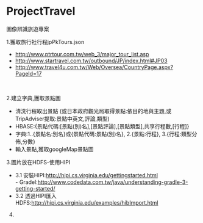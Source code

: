 # ProjectTravel
圖像辨識旅遊專案

1.獲取旅行社行程jpPkTours.json
- http://www.ptrtour.com.tw/web_3/major_tour_list.asp
- http://www.startravel.com.tw/outbound/JP/index.html#JP03
- http://www.travel4u.com.tw/Web/Oversea/CountryPage.aspx?PageId=17
</br>

2.建立字典,獲取景點圖
- 清洗行程取出景點 (或日本政府觀光局取得景點:依目的地與主題,或TripAdviser提取:景點中英文,評論,類型)
- HBASE:{景點代碼:[景點(別)名],[景點評論],[景點類型],共享行程數,[行程]}
- 字典:1..{景點名:別名}或{景點代碼:景點(別)名}, 2.{景點:行程}, 3.{行程:類型分佈,分數}
- 輸入景點,獲取googleMap景點圖

3.圖片放在HDFS-使用HIPI</br>
- 3.1 安裝HIPI:http://hipi.cs.virginia.edu/gettingstarted.html</br>
        - Gradel:http://www.codedata.com.tw/java/understanding-gradle-3-getting-started/</br>
- 3.2 透過HIPI匯入HDFS:http://hipi.cs.virginia.edu/examples/hibImport.html</br>

4.
